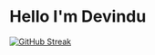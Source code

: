 # Hello I'm Devindu
[![GitHub Streak](https://github-readme-streak-stats.herokuapp.com?user=DevinduSamarasinghe&theme=tokyonight&mode=weekly)](https://git.io/streak-stats)
